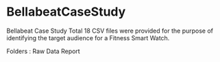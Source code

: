 # BellabeatCaseStudy
Bellabeat Case Study
Total 18 CSV files were provided for the purpose of identifying the target audience for a Fitness Smart Watch.

Folders :
  Raw Data
  Report
  
